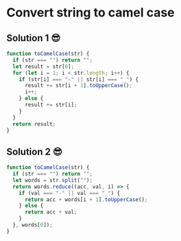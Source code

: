 # Convert string to camel case

## Solution 1 😎

```javascript
function toCamelCase(str) {
  if (str === "") return "";
  let result = str[0];
  for (let i = 1; i < str.length; i++) {
    if (str[i] === "-" || str[i] === "_") {
      result += str[i + 1].toUpperCase();
      i++;
    } else {
      result += str[i];
    }
  }
  return result;
}
```

## Solution 2 😎

```javascript
function toCamelCase(str) {
  if (str === "") return "";
  let words = str.split("");
  return words.reduce((acc, val, i) => {
    if (val === "-" || val === "_") {
      return acc + words[i + 1].toUpperCase();
    } else {
      return acc + val;
    }
  }, words[0]);
}
```
